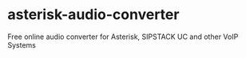 # asterisk-audio-converter
Free online audio converter for Asterisk, SIPSTACK UC and other VoIP Systems

